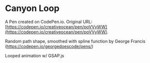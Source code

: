 # Canyon Loop

A Pen created on CodePen.io. Original URL: [https://codepen.io/creativeocean/pen/poVVyWW](https://codepen.io/creativeocean/pen/poVVyWW).

Random path shape, smoothed with spline function by George Francis (https://codepen.io/georgedoescode/pens/)

Looped animation w/ GSAP.js